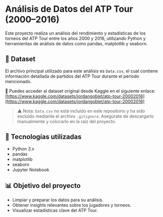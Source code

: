 # Análisis de Datos del ATP Tour (2000–2016)

Este proyecto realiza un análisis del rendimiento y estadísticas de los torneos del ATP Tour entre los años 2000 y 2016, utilizando Python y herramientas de análisis de datos como pandas, matplotlib y seaborn.

## 📂 Dataset

El archivo principal utilizado para este análisis es `Data.csv`, el cual contiene información detallada de partidos del ATP Tour durante el período mencionado.

🔗 Puedes acceder al dataset original desde Kaggle en el siguiente enlace:  
[https://www.kaggle.com/datasets/jordangoblet/atp-tour-20002016](https://www.kaggle.com/datasets/jordangoblet/atp-tour-20002016)

> ⚠️ Nota: `Data.csv` no está incluido en este repositorio y ha sido excluido mediante el archivo `.gitignore`. Asegúrate de descargarlo manualmente y colocarlo en la raíz del proyecto.

## 🚀 Tecnologías utilizadas

- Python 3.x
- pandas
- matplotlib
- seaborn
- Jupyter Notebook

## 📊 Objetivo del proyecto

- Limpiar y preparar los datos para su análisis.
- Obtener insights relevantes sobre los jugadores y torneos.
- Visualizar estadísticas clave del ATP Tour.



